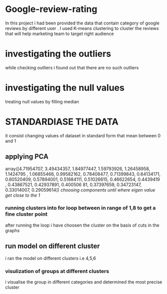 # Google-review-rating
In this project i had been provided the data that contain category of google reviews  by different user . I used K-means clustering to cluster the reviews that will help marketing team to target right audience 
# investigating the outliers 
while checking outliers i found out that there are no such outliers

# investigating the null values 
treating null values by filling median

# STANDARDIASE THE DATA
it consist changing values of dataset in standard form that mean between 0 and 1

## applying PCA
array([4.71954707, 3.49434357, 1.84977447, 1.59793926, 1.26458958,
       1.1424795 , 1.06855466, 0.99582162, 0.78408477, 0.71399843,
       0.64134171, 0.60520409, 0.57894001, 0.51684111, 0.51026615,
       0.46622654, 0.4439419 , 0.43867521, 0.42937891, 0.400506
       81,
       0.37397659, 0.34723147, 0.33014007, 0.29059614])
       _choosing components until  where eigen value get close to the 1_
       
       


### running clusters into for loop between in range of 1,8 to get a fine cluster point

after running the loop i have choosen the cluster on the basis of cuts in the graphs 


## run model on different cluster 
i ran the model on different clusters i.e 4,5,6

### visulization of groups at different clusters

i visualise the group in different categories and determined the most precise cluster 




       
